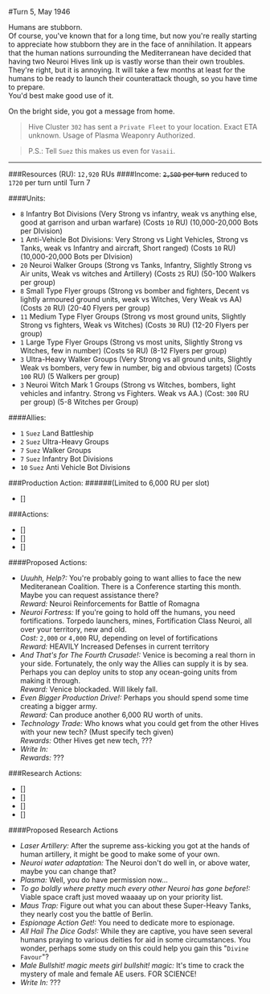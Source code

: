 #Turn 5, May 1946

Humans are stubborn.  
Of course, you've known that for a long time, but now you're really starting to appreciate how stubborn they are in the face of annihilation. It appears that the human nations surrounding the Mediterranean have decided that having two Neuroi Hives link up is vastly worse than their own troubles.  
They're right, but it is annoying. It will take a few months at least for the humans to be ready to launch their counterattack though, so you have time to prepare.  
You'd best make good use of it.  

On the bright side, you got a message from home.  


>Hive Cluster `302` has sent a `Private Fleet` to your location. Exact ETA unknown. Usage of Plasma Weaponry Authorized.

>P.S.: Tell `Suez` this makes us even for `Vasaii`.

---
###Resources (RU): `12,920` RUs
####Income: ~~`2,500` per turn~~ reduced to `1720` per turn until Turn 7

####Units:
- `8` Infantry Bot Divisions (Very Strong vs infantry, weak vs anything else, good at garrison and urban warfare) (Costs `10` RU) (10,000-20,000 Bots per DIvision)
- `1` Anti-Vehicle Bot Divisions: Very Strong vs Light Vehicles, Strong vs Tanks, weak vs Infantry and aircraft, Short ranged) (Costs `10` RU) (10,000-20,000 Bots per DIvision)
- `20` Neuroi Walker Groups (Strong vs Tanks, Infantry, Slightly Strong vs Air units, Weak vs witches and Artillery) (Costs `25` RU) (50-100 Walkers per group)
- `8` Small Type Flyer groups (Strong vs bomber and fighters, Decent vs lightly armoured ground units, weak vs Witches, Very Weak vs AA) (Costs `20` RU) (20-40 Flyers per group)
- `11` Medium Type Flyer Groups (Strong vs most ground units, Slightly Strong vs fighters, Weak vs Witches) (Costs `30` RU) (12-20 Flyers per group)
- `1` Large Type Flyer Groups (Strong vs most units, Slightly Strong vs Witches, few in number) (Costs `50` RU) (8-12 Flyers per group)
- `3` Ultra-Heavy Walker Groups (Very Strong vs all ground units, Slightly Weak vs bombers, very few in number, big and obvious targets) (Costs `100` RU) (5 Walkers per group)
- `3` Neuroi Witch Mark 1 Groups (Strong vs Witches, bombers, light vehicles and infantry. Strong vs Fighters. Weak vs AA.) (Cost: `300` RU per group) (5-8 Witches per Group)

####Allies:
- `1` `Suez` Land Battleship
- `2` `Suez` Ultra-Heavy Groups
- `7` `Suez` Walker Groups
- `7` `Suez` Infantry Bot Divisions
- `10` `Suez` Anti Vehicle Bot Divisions


###Production Action:
######(Limited to 6,000 RU per slot)
- []

###Actions:
- []
- []
- []

####Proposed Actions:
- *Uuuhh, Help?:* You're probably going to want allies to face the new Mediteranean Coalition. There is a Conference starting this month. Maybe you can request assistance there?  
*Reward:* Neuroi Reinforcements for Battle of Romagna  
- *Neuroi Fortress:* If you're going to hold off the humans, you need fortifications. Torpedo launchers, mines, Fortification Class Neuroi, all over your territory, new and old.  
*Cost:* `2,000` or `4,000` RU, depending on level of fortifications  
*Reward:* HEAVILY Increased Defenses in current territory
- *And That's for The Fourth Crusade!:* Venice is becoming a real thorn in your side. Fortunately, the only way the Allies can supply it is by sea. Perhaps you can deploy units to stop any ocean-going units from making it through.  
*Reward:* Venice blockaded. Will likely fall.
- *Even Bigger Production Drive!:* Perhaps you should spend some time creating a bigger army.  
*Reward:* Can produce another 6,000 RU worth of units.
- *Technology Trade:* Who knows what you could get from the other Hives with your new tech? (Must specify tech given)  
*Rewards:* Other Hives get new tech, ???
- *Write In:*  
*Rewards:* ???

###Research Actions:
- []
- []
- []
- []

####Proposed Research Actions
- *Laser Artillery:* After the supreme ass-kicking you got at the hands of human artillery, it might be good to make some of your own.
- *Neuroi water adaptation:* The Neuroi don't do well in, or above water, maybe you can change that?
- *Plasma:* Well, you do have permission now...
- *To go boldly where pretty much every other Neuroi has gone before!:* Viable space craft just moved waaaay up on your priority list.
- *Maus Trap:* Figure out what you can about these Super-Heavy Tanks, they nearly cost you the battle of Berlin.
- *Espionage Action Get!:* You need to dedicate more to espionage.
- *All Hail The Dice Gods!:* While they are captive, you have seen several humans praying to various deities for aid in some circumstances. You wonder, perhaps some study on this could help you gain this "`Divine Favour`"?
- *Male Bullshit! magic meets girl bullshit! magic:* It's time to crack the mystery of male and female AE users. FOR SCIENCE!
- *Write In:* ???
